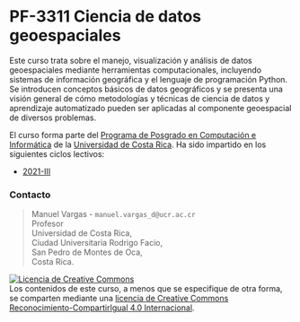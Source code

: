 # PF-3311 Ciencia de datos geoespaciales

Este curso trata sobre el manejo, visualización y análisis de datos geoespaciales mediante herramientas computacionales, incluyendo sistemas de información geográfica y el lenguaje de programación Python. Se introducen conceptos básicos de datos geográficos y se presenta una visión general de cómo metodologías y técnicas de ciencia de datos y aprendizaje automatizado pueden ser aplicadas al componente geoespacial de diversos problemas.

El curso forma parte del [Programa de Posgrado en Computación e Informática](http://www.pci.ucr.ac.cr/) de la [Universidad de Costa Rica](https://www.ucr.ac.cr/). Ha sido impartido en los siguientes ciclos lectivos:

- [2021-III](https://pf3311-cienciadatosgeoespaciales.github.io/2021iii/)

### Contacto

> Manuel Vargas - `manuel.vargas_d@ucr.ac.cr`  
Profesor  
Universidad de Costa Rica,  
Ciudad Universitaria Rodrigo Facio,  
San Pedro de Montes de Oca,  
Costa Rica.

<a rel="license" href="http://creativecommons.org/licenses/by-sa/4.0/"><img alt="Licencia de Creative Commons" style="border-width:0" src="https://i.creativecommons.org/l/by-sa/4.0/88x31.png" /></a><br />Los contenidos de este curso, a menos que se especifique de otra forma, se comparten mediante una <a rel="license" href="http://creativecommons.org/licenses/by-sa/4.0/">licencia de Creative Commons Reconocimiento-CompartirIgual 4.0 Internacional</a>.

